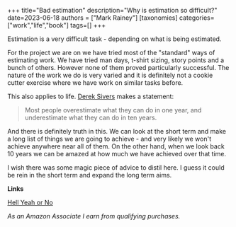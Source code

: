 +++
title="Bad estimation"
description="Why is estimation so difficult?"
date=2023-06-18
authors = ["Mark Rainey"]
[taxonomies]
categories=["work","life","book"]
tags=[]
+++

Estimation is a very difficult task - depending on what is being estimated.

<!-- more -->

For the project we are on we have tried most of the "standard" ways of estimating work. We have tried man days, t-shirt sizing, story points and a bunch of others. However none of them proved particularly successful. The nature of the work we do is very varied and it is definitely not a cookie cutter exercise where we have work on similar tasks before.

This also applies to life. [Derek Sivers](https://amzn.to/3CyoVDp) makes a statement:

> Most people overestimate what they can do in one year, and underestimate what they can do in ten years.

And there is definitely truth in this. We can look at the short term and make a long list of things we are going to achieve - and very likely we won't achieve anywhere near all of them. On the other hand, when we look back 10 years we can be amazed at how much we have achieved over that time.

I wish there was some magic piece of advice to distil here. I guess it could be rein in the short term and expand the long term aims.

__Links__

[Hell Yeah or No](https://amzn.to/3CyoVDp)

*As an Amazon Associate I earn from qualifying purchases.*

